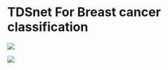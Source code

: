 # TDSnet For Breast cancer classification

![](C:\Users\Lenovo\AppData\Roaming\marktext\images\2024-10-08-10-17-31-image.png)

![](C:\Users\Lenovo\AppData\Roaming\marktext\images\2024-10-08-10-17-35-image.png)

